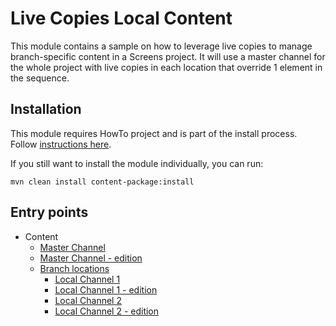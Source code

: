 Live Copies Local Content
=========================

This module contains a sample on how to leverage live copies to manage branch-specific content in a Screens project.
It will use a master channel for the whole project with live copies in each location that override 1 element in the sequence.

Installation
------------

This module requires HowTo project and is part of the install process. Follow [instructions here](../../README.md).

If you still want to install the module individually, you can run:

```
mvn clean install content-package:install
```

Entry points
------------

+ Content
    + [Master Channel](http://localhost:4502/screens.html/content/screens/screens-howto/channels/local-content-live-copy/master)
    + [Master Channel - edition](http://localhost:4502/editor.html/content/screens/screens-howto/channels/local-content-live-copy/master.html)
    + [Branch locations](http://localhost:4502/screens.html/content/screens/screens-howto/locations/local-content-live-copy)
        + [Local Channel 1](http://localhost:4502/screens.html/content/screens/screens-howto/locations/local-content-live-copy/branch-office-1/local)
        + [Local Channel 1 - edition](http://localhost:4502/editor.html/content/screens/screens-howto/locations/local-content-live-copy/branch-office-1/local.html)
        + [Local Channel 2](http://localhost:4502/screens.html/content/screens/screens-howto/locations/local-content-live-copy/branch-office-2/local)
        + [Local Channel 2 - edition](http://localhost:4502/editor.html/content/screens/screens-howto/locations/local-content-live-copy/branch-office-2/local.html)
